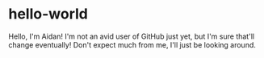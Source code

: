 # hello-world

Hello, I'm Aidan! I'm not an avid user of GitHub just yet, but I'm sure that'll change eventually!
Don't expect much from me, I'll just be looking around.
